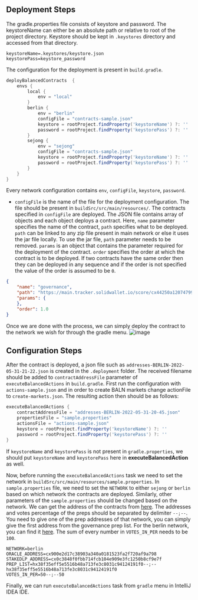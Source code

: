 ## Deployment Steps
The gradle.properties file consists of keystore and password. The keystoreName can either be an absolute path or 
relative to root of the project directory. Keystore should be kept in `.keystores` directory and accessed from that 
directory. 

```properties
keystoreName=.keystores/keystore.json
keystorePass=keystore_password
```

The configuration for the deployment is present in `build.gradle`.

```gradle
deployBalancedContracts  {
    envs {
        local {
            env = "local"
        }
        berlin {
            env = "berlin"
            configFile = "contracts-sample.json"
            keystore = rootProject.findProperty('keystoreName') ?: ''
            password = rootProject.findProperty('keystorePass') ?: ''
        }
        sejong {
            env = "sejong"
            configFile = "contracts-sample.json"
            keystore = rootProject.findProperty('keystoreName') ?: ''
            password = rootProject.findProperty('keystorePass') ?: ''
        }
    }
}
```

Every network configuration contains `env`, `configFile`, `keystore`, `password`. 
* `configFile` is the name of the file for the deployment configuration. The file should be present in 
`buildSrc/src/main/resources/`. The contracts specified in `configFile` are deployed. The JSON file contains array of 
objects and each object deploys a contract. 
Here, `name` parameter specifies the name of the contract, `path` specifies what to be deployed. `path` can be linked to 
any zip file present in main network or else it uses the jar file locally. To use the jar file, `path` parameter needs
to be removed.  `params` is an object that contains the parameter required for the deployment of the contract. `order` 
specifies the order at which the contract is to be deployed. If two contracts have the same order then they can be 
deployed in any sequence and if the order is not specified the value of the order is assumed to be `0`.

```json
{
    "name": "governance",
    "path": "https://main.tracker.solidwallet.io/score/cx44250a12074799e26fdeee75648ae47e2cc84219_23.zip",
    "params": {
    },
    "order": 1.0
}
```

Once we are done with the process, we can simply deploy the contract to the network we wish for through the gradle menu. 
![image](https://user-images.githubusercontent.com/98825512/171312243-d43abffa-216f-4737-9a43-0dc2ef319599.png)



## Configuration Steps

After the contract is deployed, a json file such as `addresses-BERLIN-2022-05-31-21-22.json` is created in the 
`.deployment` folder. The received filename should be added to `contractAddressFile` parameter of 
`executeBalancedActions` in `build.gradle`. First run the configuration with `actions-sample.json` and in order to create BALN markets change actionFile to `create-markets.json`. The resulting action then should be as follows:

```gradle
executeBalancedActions {
    contractAddressFile = "addresses-BERLIN-2022-05-31-20-45.json"
    propertiesFile = "sample.properties"
    actionsFile = "actions-sample.json"
    keystore = rootProject.findProperty('keystoreName') ?: ''
    password = rootProject.findProperty('keystorePass') ?: ''
}
```
If `keystoreName` and `keystorePass` is not present in `gradle.properties`, we should put `keystoreName` and 
`keystorePass` here in **executeBalancedAction** as well. 

Now, before running the `executeBalancedActions` task we need to set the network in 
`buildSrc/src/main/resources/sample.properties`. In `sample.properties` file, we need to set the `NETWORK` to either 
`sejong` or `berlin` based on which network the contracts are deployed. Similarly, other parameters of the 
`sample.properties` should be changed based on the network. We can get the address of the contracts from 
[here](https://github.com/balancednetwork/balanced-java-contracts/wiki/Contract-Addresses). The addresses and votes 
percentage of the preps should be separated by delimiter `--;--`. You need to give one of the  prep addresses of that 
network,  you can simply give the first address from the governance prep list. For the berlin network, you can find it 
[here](http://berlin.tracker.solidwallet.io/governance). The sum of every number in `VOTES_IN_PER` needs to be `100`.

```properties
NETWORK=berlin
ORACLE_ADDRESS=cx900e2d17c38903a340a0181523fa2f720af9a798
STAKEDLP_ADDRESS=cx0c3848f0fbb714fcb104e909e3fc1250b8cf9e7f
PREP_LIST=hx38f35eff5e5516b48a713fe3c8031c94124191f0--;--hx38f35eff5e5516b48a713fe3c8031c94124191f0
VOTES_IN_PER=50--;--50
```

Finally, we can run `executeBalancedActions` task from `gradle` menu in IntelliJ IDEA IDE.
